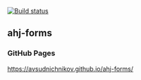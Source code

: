 [![Build status](https://ci.appveyor.com/api/projects/status/1l3uqsd8m9xm0ryn?svg=true)](https://ci.appveyor.com/project/avsudnichnikov/ahj-forms)
## ahj-forms
### GitHub Pages
https://avsudnichnikov.github.io/ahj-forms/
